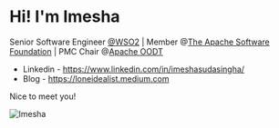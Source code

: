 
# Hi! I'm Imesha

Senior Software Engineer [@WSO2](https://wso2.com) | Member @[The Apache Software Foundation](https://www.apache.org) | PMC Chair @[Apache OODT](https://oodt.apache.org)

- Linkedin - https://www.linkedin.com/in/imeshasudasingha/
- Blog - https://loneidealist.medium.com

Nice to meet you!

<p align="left"> <img src="https://komarev.com/ghpvc/?username=IMS94&label=Profile%20views&color=0e75b6&style=flat" alt="Imesha" /> </p>

<!--
![Profile](https://cr-ss-service.azurewebsites.net/api/ScreenShot?widget=summary&username=ims94)
-->

<!--
![Github stats](https://github-readme-stats.vercel.app/api?username=IMS94&theme=default&show_icons=true&count_private=true)
[![Top Langs](https://github-readme-stats.vercel.app/api/top-langs/?username=IMS94&langs_count=10&layout=compact&hide=html,blade)](https://github.com/anuraghazra/github-readme-stats)
-->

<!--
**IMS94/IMS94** is a ✨ _special_ ✨ repository because its `README.md` (this file) appears on your GitHub profile.

Here are some ideas to get you started:

- 🔭 I’m currently working on ...
- 🌱 I’m currently learning ...
- 👯 I’m looking to collaborate on ...
- 🤔 I’m looking for help with ...
- 💬 Ask me about ...
- 📫 How to reach me: ...
- 😄 Pronouns: ...
- ⚡ Fun fact: ...
-->
